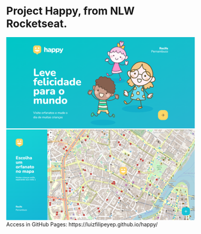 # Project Happy, from NLW Rocketseat.
<div style="display: inline_block;">
  <img src="https://github.com/luizfilipeyep/happy/blob/main/screenshots/1.png" witdh="800">
  <img src="https://github.com/luizfilipeyep/happy/blob/main/screenshots/2.png" witdh="800">
</div>
Access in GitHub Pages: https://luizfilipeyep.github.io/happy/
